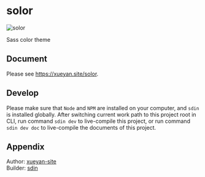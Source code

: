 # solor

![solor](https://xueyan.site/solor/ast/project.png)

Sass color theme

## Document

Please see <https://xueyan.site/solor>.

## Develop

Please make sure that `Node` and `NPM` are installed on your computer, and `sdin` is installed globally. After switching current work path to this project root in CLI, run command `sdin dev` to live-compile this project, or run command `sdin dev doc` to live-compile the documents of this project.

## Appendix

Author: [xueyan-site](mailto://xueyan@xueyan.site)  
Builder: [sdin](https://github.com/xueyan-site/sdin)  
